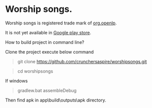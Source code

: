  Worship songs.
============

  Worship songs is registered trade mark of [org.openlp](http://openlp.org/). 
  
  It is not yet available in [Google play store](https://chrome.google.com/webstore/category/collection/also_on_android?hl=en-US).
  
How to build project in command line?
  
  Clone the project execute below command
  
  >git clone https://github.com/crunchersaspire/worshipsongs.git
  
  >cd worshipsongs
  
  If windows
  >gradlew.bat assembleDebug
  
  Then find apk in app\build\outputs\apk directory.
  
  
  
   
  
  
